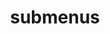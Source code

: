 ---
layout: page
title: submenus
nav: true
nav_order: 6
dropdown: true
children: 
    - title: projects
      permalink: /projects/
---